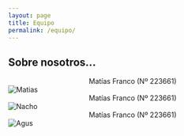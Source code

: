 ```yaml
---
layout: page
title: Equipo
permalink: /equipo/
---
```


## Sobre nosotros...

  
<div style="text-align: center;">
Matías Franco (Nº 223661)  
</div>  

<img src="https://github.com/SisCom-PI2-2023-2/proyecto-pick-to-pharmacy/tree/0db3b6e37fadc809ec6fde95db72f26987472859/docs/assets/Matias.png" alt="Matias" style="display: block; margin: auto;">  

<div style="text-align: center;">
Matías Franco (Nº 223661)  
</div>  

<img src="https://github.com/SisCom-PI2-2023-2/proyecto-pick-to-pharmacy/tree/0db3b6e37fadc809ec6fde95db72f26987472859/docs/assets/Nacho.png" alt="Nacho" style="display: block; margin: auto;">  
<div style="text-align: center;">
Matías Franco (Nº 223661)  
</div>  
<img src="https://github.com/SisCom-PI2-2023-2/proyecto-pick-to-pharmacy/tree/0db3b6e37fadc809ec6fde95db72f26987472859/docs/assets/Agus.png" alt="Agus" style="display: block; margin: auto;">  
</div>
